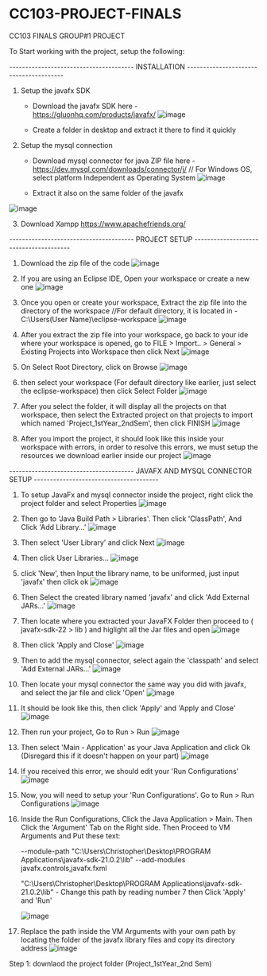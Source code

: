 # CC103-PROJECT-FINALS
CC103 FINALS GROUP#1 PROJECT



To Start working with the project, setup the following:

--------------------------------------- INSTALLATION ---------------------------------------
1. Setup the javafx SDK
     - Download the javafx SDK here -  https://gluonhq.com/products/javafx/
     ![image](https://github.com/christopherjonota/CC103-PROJECT-FINALS/assets/70148137/475c60d7-5f12-4fd0-be27-82f723007a86)

     - Create a folder in desktop and extract it there to find it quickly
  
2. Setup the mysql connection
     - Download mysql connector for java ZIP file here  -  https://dev.mysql.com/downloads/connector/j/
         // For Windows OS, select platform Independent as Operating System
       ![image](https://github.com/christopherjonota/CC103-PROJECT-FINALS/assets/70148137/9945908c-1ede-47a9-b6cd-e8c9bf2fd7e8)
       
     - Extract it also on the same folder of the javafx

![image](https://github.com/christopherjonota/CC103-PROJECT-FINALS/assets/70148137/79a4652e-5dba-4ba4-b8c8-7bfef74e3e29)

3. Download Xampp
    https://www.apachefriends.org/

   
--------------------------------------- PROJECT SETUP ---------------------------------------
1. Download the zip file of the code 
     ![image](https://github.com/christopherjonota/CC103-PROJECT-FINALS/assets/70148137/33abb40c-dc65-4de4-8aa0-58aa7cfffd2e)
   
2. If you are using an Eclipse IDE, Open your workspace or create a new one
     ![image](https://github.com/christopherjonota/CC103-PROJECT-FINALS/assets/70148137/cc35c937-21c6-4f05-886a-3faa20477254)

3. Once you open or create your workspace, Extract the zip file into the directory of the workspace
     //For default directory, it is located in -   C:\Users\(User Name)\eclipse-workspace
     ![image](https://github.com/christopherjonota/CC103-PROJECT-FINALS/assets/70148137/ca2b3e9b-702f-449c-92b3-00f0c13e11bb)

4. After you extract the zip file into your workspace, go back to your ide where your workspace is opened, go to FILE > Import.. > General > Existing Projects into Workspace   then click Next
     ![image](https://github.com/christopherjonota/CC103-PROJECT-FINALS/assets/70148137/03e838df-63e1-4ec6-aa50-0149a2ba7eca)
   
6. On Select Root Directory, click on Browse
     ![image](https://github.com/christopherjonota/CC103-PROJECT-FINALS/assets/70148137/73d08418-1d75-4f28-82b0-5653e0ae2a37)
   
7. then select your workspace (For default directory like earlier, just select the eclipse-workspace) then click Select Folder
     ![image](https://github.com/christopherjonota/CC103-PROJECT-FINALS/assets/70148137/04147573-5255-477c-a46f-c62e70e45fcc)
   
8. After you select the folder, it will display all the projects on that workspace, then select the Extracted project on that projects to import which named 'Project_1stYear_2ndSem', then click FINISH
     ![image](https://github.com/christopherjonota/CC103-PROJECT-FINALS/assets/70148137/f7ed21ce-3774-4807-8857-c1b7460998d4)

9. After you import the project, it should look like this inside your workspace with errors, in order to resolve this errors, we must setup the resources we download earlier inside our project
     ![image](https://github.com/christopherjonota/CC103-PROJECT-FINALS/assets/70148137/99d8fefc-9e48-4d14-860c-e7bf23309292)



--------------------------------------- JAVAFX AND MYSQL CONNECTOR SETUP ---------------------------------------

1. To setup JavaFx and mysql connector inside the project, right click the project folder and select Properties
     ![image](https://github.com/christopherjonota/CC103-PROJECT-FINALS/assets/70148137/b024d662-92c8-41b6-9a14-640b33ed4a14)

2. Then go to 'Java Build Path > Libraries'.   Then click 'ClassPath',   And Click 'Add Library...'
     ![image](https://github.com/christopherjonota/CC103-PROJECT-FINALS/assets/70148137/75db7e4b-05cc-4d44-a4f4-3697ba6395d9)

3. Then select 'User Library' and click Next
     ![image](https://github.com/christopherjonota/CC103-PROJECT-FINALS/assets/70148137/ec96d44b-75f8-48ff-8d25-fb67133a5160)

4. Then click User Libraries...
     ![image](https://github.com/christopherjonota/CC103-PROJECT-FINALS/assets/70148137/f52ee6a6-ecf6-4f7c-bd6c-068cec7bff7f)

5. click 'New', then Input the library name, to be uniformed, just input 'javafx' then click ok
      ![image](https://github.com/christopherjonota/CC103-PROJECT-FINALS/assets/70148137/81c9f67c-9e05-4637-aaad-458b10bffe54)

6. Then Select the created library named 'javafx' and click 'Add External JARs...'
      ![image](https://github.com/christopherjonota/CC103-PROJECT-FINALS/assets/70148137/e53bbb5c-9e5c-43c2-b932-799712d894b0)

7. Then locate where you extracted your JavaFX Folder then proceed to ( javafx-sdk-22 > lib ) and higlight all the Jar files and open
     ![image](https://github.com/christopherjonota/CC103-PROJECT-FINALS/assets/70148137/90083195-a8d3-42d6-b9c8-54099fd4629b)

8. Then click 'Apply and Close'
     ![image](https://github.com/christopherjonota/CC103-PROJECT-FINALS/assets/70148137/f02c6854-3d83-433a-b2c9-17ae062becff)

9. Then to add the mysql connector, select again the 'classpath' and select 'Add External JARs...'
     ![image](https://github.com/christopherjonota/CC103-PROJECT-FINALS/assets/70148137/6b15f357-03c2-4d50-9ad9-790f1354b0ca)

10. Then locate your mysql connector the same way you did with javafx, and select the jar file and click 'Open'
     ![image](https://github.com/christopherjonota/CC103-PROJECT-FINALS/assets/70148137/77a1ddde-9b4c-4ee8-80a3-9e8babc4cc6f)

11. It should be look like this, then click 'Apply'  and 'Apply and Close'
     ![image](https://github.com/christopherjonota/CC103-PROJECT-FINALS/assets/70148137/fcb5a92d-f180-4c1b-9cd6-a73b7c6e8105)

12. Then run your project, Go to Run > Run
     ![image](https://github.com/christopherjonota/CC103-PROJECT-FINALS/assets/70148137/e68759b5-504f-46e3-8f81-49f914e1b8b8)

13. Then select 'Main - Application' as your Java Application and click Ok (Disregard this if it doesn't happen on your part)
     ![image](https://github.com/christopherjonota/CC103-PROJECT-FINALS/assets/70148137/35141176-78df-4e53-9139-fa877911aabd)

14. If you received this error, we should edit your 'Run Configurations'
     ![image](https://github.com/christopherjonota/CC103-PROJECT-FINALS/assets/70148137/7bba365b-aa01-40e5-b83f-67a419afbe7a)

15. Now, you will need to setup your 'Run Configurations'. Go to Run > Run Configurations
     ![image](https://github.com/christopherjonota/CC103-PROJECT-FINALS/assets/70148137/9b282873-d396-4d12-957f-af1e3c950d01)

16. Inside the Run Configurations, Click the Java Application > Main. Then Click the 'Argument' Tab on the Right side.
    Then Proceed to VM Arguments and Put these text:

    --module-path "C:\Users\Christopher\Desktop\PROGRAM Applications\javafx-sdk-21.0.2\lib" --add-modules javafx.controls,javafx.fxml

    "C:\Users\Christopher\Desktop\PROGRAM Applications\javafx-sdk-21.0.2\lib" - Change this path by reading number 7 then Click 'Apply' and 'Run'
    
     ![image](https://github.com/christopherjonota/CC103-PROJECT-FINALS/assets/70148137/a6245d5a-52e9-4be8-9f0f-542945207828)

17. Replace the path inside the VM Arguments with your own path by locating the folder of the javafx library files and copy its directory address
     ![image](https://github.com/christopherjonota/CC103-PROJECT-FINALS/assets/70148137/37db34b8-1087-4a32-99ab-3b7a224fa313)

















     




Step 1: downlaod the project folder (Project_1stYear_2nd Sem)
